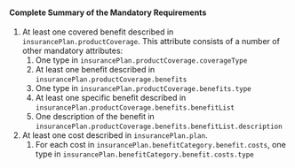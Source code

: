 #### Complete Summary of the Mandatory Requirements

1.  At least one covered benefit described in `insurancePlan.productCoverage`. This attribute consists of a number of other mandatory attributes:
    1.  One type in `insurancePlan.productCoverage.coverageType`
    1.  At least one benefit described in `insurancePlan.productCoverage.benefits`
    1.  One type in `insurancePlan.productCoverage.benefits.type`
    1.  At least one specific benefit described in `insurancePlan.productCoverage.benefits.benefitList`
    1.  One description of the benefit in `insurancePlan.productCoverage.benefits.benefitList.description`
1.  At least one cost described in `insurancePlan.plan`.
    1.  For each cost in `insurancePlan.benefitCategory.benefit.costs`, one type in `insurancePlan.benefitCategory.benefit.costs.type`